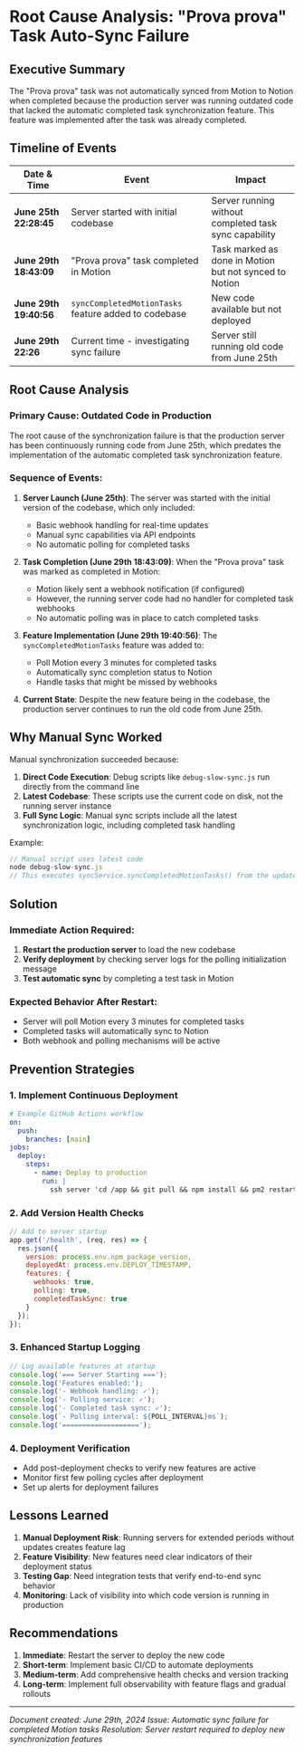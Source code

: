# Root Cause Analysis: "Prova prova" Task Auto-Sync Failure

## Executive Summary
The "Prova prova" task was not automatically synced from Motion to Notion when completed because the production server was running outdated code that lacked the automatic completed task synchronization feature. This feature was implemented after the task was already completed.

## Timeline of Events

| Date & Time | Event | Impact |
|-------------|-------|--------|
| **June 25th 22:28:45** | Server started with initial codebase | Server running without completed task sync capability |
| **June 29th 18:43:09** | "Prova prova" task completed in Motion | Task marked as done in Motion but not synced to Notion |
| **June 29th 19:40:56** | `syncCompletedMotionTasks` feature added to codebase | New code available but not deployed |
| **June 29th 22:26** | Current time - investigating sync failure | Server still running old code from June 25th |

## Root Cause Analysis

### Primary Cause: Outdated Code in Production
The root cause of the synchronization failure is that the production server has been continuously running code from June 25th, which predates the implementation of the automatic completed task synchronization feature.

### Sequence of Events:
1. **Server Launch (June 25th)**: The server was started with the initial version of the codebase, which only included:
   - Basic webhook handling for real-time updates
   - Manual sync capabilities via API endpoints
   - No automatic polling for completed tasks

2. **Task Completion (June 29th 18:43:09)**: When the "Prova prova" task was marked as completed in Motion:
   - Motion likely sent a webhook notification (if configured)
   - However, the running server code had no handler for completed task webhooks
   - No automatic polling was in place to catch completed tasks

3. **Feature Implementation (June 29th 19:40:56)**: The `syncCompletedMotionTasks` feature was added to:
   - Poll Motion every 3 minutes for completed tasks
   - Automatically sync completion status to Notion
   - Handle tasks that might be missed by webhooks

4. **Current State**: Despite the new feature being in the codebase, the production server continues to run the old code from June 25th.

## Why Manual Sync Worked

Manual synchronization succeeded because:

1. **Direct Code Execution**: Debug scripts like `debug-slow-sync.js` run directly from the command line
2. **Latest Codebase**: These scripts use the current code on disk, not the running server instance
3. **Full Sync Logic**: Manual sync scripts include all the latest synchronization logic, including completed task handling

Example:
```javascript
// Manual script uses latest code
node debug-slow-sync.js
// This executes syncService.syncCompletedMotionTasks() from the updated codebase
```

## Solution

### Immediate Action Required:
1. **Restart the production server** to load the new codebase
2. **Verify deployment** by checking server logs for the polling initialization message
3. **Test automatic sync** by completing a test task in Motion

### Expected Behavior After Restart:
- Server will poll Motion every 3 minutes for completed tasks
- Completed tasks will automatically sync to Notion
- Both webhook and polling mechanisms will be active

## Prevention Strategies

### 1. Implement Continuous Deployment
```yaml
# Example GitHub Actions workflow
on:
  push:
    branches: [main]
jobs:
  deploy:
    steps:
      - name: Deploy to production
        run: |
          ssh server 'cd /app && git pull && npm install && pm2 restart app'
```

### 2. Add Version Health Checks
```javascript
// Add to server startup
app.get('/health', (req, res) => {
  res.json({
    version: process.env.npm_package_version,
    deployedAt: process.env.DEPLOY_TIMESTAMP,
    features: {
      webhooks: true,
      polling: true,
      completedTaskSync: true
    }
  });
});
```

### 3. Enhanced Startup Logging
```javascript
// Log available features at startup
console.log('=== Server Starting ===');
console.log('Features enabled:');
console.log('- Webhook handling: ✓');
console.log('- Polling service: ✓');
console.log('- Completed task sync: ✓');
console.log(`- Polling interval: ${POLL_INTERVAL}ms`);
console.log('===================');
```

### 4. Deployment Verification
- Add post-deployment checks to verify new features are active
- Monitor first few polling cycles after deployment
- Set up alerts for deployment failures

## Lessons Learned

1. **Manual Deployment Risk**: Running servers for extended periods without updates creates feature lag
2. **Feature Visibility**: New features need clear indicators of their deployment status
3. **Testing Gap**: Need integration tests that verify end-to-end sync behavior
4. **Monitoring**: Lack of visibility into which code version is running in production

## Recommendations

1. **Immediate**: Restart the server to deploy the new code
2. **Short-term**: Implement basic CI/CD to automate deployments
3. **Medium-term**: Add comprehensive health checks and version tracking
4. **Long-term**: Implement full observability with feature flags and gradual rollouts

---

*Document created: June 29th, 2024*
*Issue: Automatic sync failure for completed Motion tasks*
*Resolution: Server restart required to deploy new synchronization features*